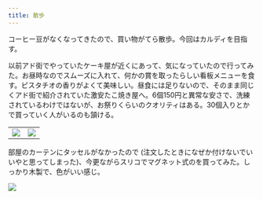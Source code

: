 ```yaml
---
title: 散歩
---
```


コーヒー豆がなくなってきたので、買い物がてら散歩。今回はカルディを目指す。

以前アド街でやっていたケーキ屋が近くにあって、気になっていたので行ってみた。お昼時なのでスムーズに入れて、何かの賞を取ったらしい看板メニューを食す。ピスタチオの香りがよくて美味しい。昼食には足りないので、そのまま同じくアド街で紹介されていた激安たこ焼き屋へ。6個150円と異常な安さで、洗練されているわけではないが、お祭りくらいのクオリティはある。30個入りとかで買っていく人がいるのも頷ける。

<table>
  <tr>
    <td><img src="https://photos.old.apkas.net/medium/202505/20250518-FX160302.webp" /></td>
    <td><img src="https://photos.old.apkas.net/medium/202505/20250518-FX160306.webp" /></td>
  </tr>
</table>

部屋のカーテンにタッセルがなかったので (注文したときになぜか付けないでいいやと思ってしまった)、今更ながらスリコでマグネット式のを買ってみた。しっかり木製で、色がいい感じ。

![](https://photos.old.apkas.net/medium/202505/20250518-FX160308.webp)
